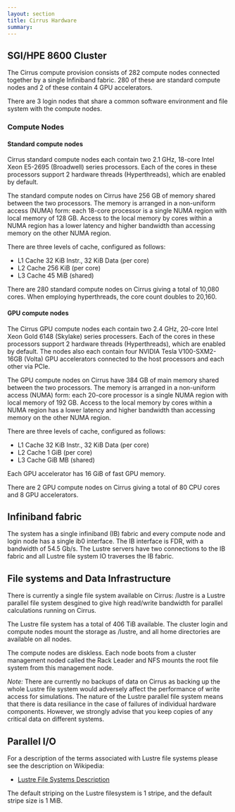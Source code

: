 ```yaml
---
layout: section
title: Cirrus Hardware
summary:
---
```


SGI/HPE 8600 Cluster
--------------------

The Cirrus compute provision consists of 282 compute nodes connected
together by a single Infiniband fabric. 280 of these are standard 
compute nodes and 2 of these contain 4 GPU accelerators.

There are 3 login nodes that share a common software environment and
file system with the compute nodes.

### Compute Nodes

#### Standard compute nodes

Cirrus standard compute nodes each contain two 2.1 GHz, 18-core Intel Xeon
E5-2695 (Broadwell) series processors. Each of the cores in these
processors support 2 hardware threads (Hyperthreads), which are enabled
by default.

The standard compute nodes on Cirrus have 256 GB of memory shared between the two
processors. The memory is arranged in a non-uniform access (NUMA) form:
each 18-core processor is a single NUMA region with local memory of 128
GB. Access to the local memory by cores within a NUMA region has a lower
latency and higher bandwidth than accessing memory on the other NUMA region.

There are three levels of cache, configured as follows:

-   L1 Cache 32 KiB Instr., 32 KiB Data (per core)
-   L2 Cache 256 KiB (per core)
-   L3 Cache 45 MiB (shared)

There are 280 standard compute nodes on Cirrus giving a total of 10,080 cores.
When employing hyperthreads, the core count doubles to 20,160.

#### GPU compute nodes

The Cirrus GPU compute nodes each contain two 2.4 GHz, 20-core Intel Xeon Gold
6148 (Skylake) series processers. Each of the cores in these
processors support 2 hardware threads (Hyperthreads), which are enabled
by default. The nodes also each contain four NVIDIA Tesla V100-SXM2-16GB
(Volta) GPU accelerators connected to the host processors and each other
via PCIe.

The GPU compute nodes on Cirrus have 384 GB of main memory shared between
the two processors. The memory is arranged in a non-uniform access (NUMA) form:
each 20-core processor is a single NUMA region with local memory of 192
GB. Access to the local memory by cores within a NUMA region has a lower
latency and higher bandwidth than accessing memory on the other NUMA region.

There are three levels of cache, configured as follows:

-   L1 Cache 32 KiB Instr., 32 KiB Data (per core)
-   L2 Cache 1 GiB (per core)
-   L3 Cache GiB MB (shared)

Each GPU accelerator has 16 GiB of fast GPU memory.

There are 2 GPU compute nodes on Cirrus giving a total of 80 CPU cores
and 8 GPU accelerators.

Infiniband fabric
-----------------

The system has a single infiniband (IB) fabric and every compute node
and login node has a single ib0 interface. The IB interface is FDR, with
a bandwidth of 54.5 Gb/s. The Lustre servers have two connections to the
IB fabric and all Lustre file system IO traverses the IB fabric.

File systems and Data Infrastructure
-----------------------------------

There is currently a single file system available on Cirrus: /lustre is
a Lustre parallel file system desgined to give high read/write bandwidth
for parallel calculations running on Cirrus.

The Lustre file system has  a total of 406 TiB available.
The cluster login and compute nodes mount the storage as /lustre, and
all home directories are available on all nodes.

The compute nodes are diskless. Each node boots from a cluster
management noded called the Rack Leader and NFS mounts the root file
system from this management node.

*Note:* There are currently no backups of data on Cirrus as backing up
the whole Lustre file system would adversely affect the performance of
write access for simulations. The nature of the Lustre parallel file
system means that there is data resiliance in the case of failures of
individual hardware components. However, we strongly advise that you
keep copies of any critical data on different systems.

Parallel I/O
------------

For a description of the terms associated with Lustre file systems
please see the description on Wikipedia:

-   [Lustre File Systems
    Description](https://en.wikipedia.org/wiki/Lustre_(file_system))

The default striping on the Lustre filesystem is 1 stripe, and the
default stripe size is 1 MiB.

